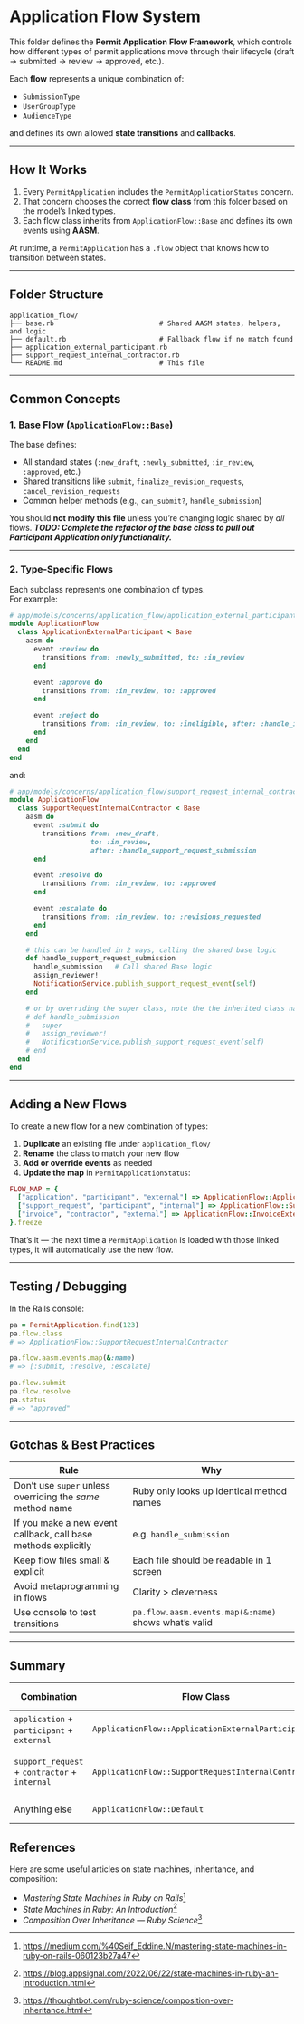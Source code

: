# Application Flow System

This folder defines the **Permit Application Flow Framework**, which controls how different types of permit applications move through their lifecycle (draft → submitted → review → approved, etc.).

Each **flow** represents a unique combination of:

- `SubmissionType`
- `UserGroupType`
- `AudienceType`

and defines its own allowed **state transitions** and **callbacks**.

---

## How It Works

1. Every `PermitApplication` includes the `PermitApplicationStatus` concern.
2. That concern chooses the correct **flow class** from this folder based on the model’s linked types.
3. Each flow class inherits from `ApplicationFlow::Base` and defines its own events using **AASM**.

At runtime, a `PermitApplication` has a `.flow` object that knows how to transition between states.

---

## Folder Structure

```
application_flow/
├── base.rb                          # Shared AASM states, helpers, and logic
├── default.rb                       # Fallback flow if no match found
├── application_external_participant.rb
├── support_request_internal_contractor.rb
└── README.md                        # This file
```

---

## Common Concepts

### 1. Base Flow (`ApplicationFlow::Base`)

The base defines:

- All standard states (`:new_draft`, `:newly_submitted`, `:in_review`, `:approved`, etc.)
- Shared transitions like `submit`, `finalize_revision_requests`, `cancel_revision_requests`
- Common helper methods (e.g., `can_submit?`, `handle_submission`)

You should **not modify this file** unless you’re changing logic shared by _all_ flows.
**_TODO: Complete the refactor of the base class to pull out Participant Application only functionality._**

---

### 2. Type-Specific Flows

Each subclass represents one combination of types.  
For example:

```ruby
# app/models/concerns/application_flow/application_external_participant.rb
module ApplicationFlow
  class ApplicationExternalParticipant < Base
    aasm do
      event :review do
        transitions from: :newly_submitted, to: :in_review
      end

      event :approve do
        transitions from: :in_review, to: :approved
      end

      event :reject do
        transitions from: :in_review, to: :ineligible, after: :handle_ineligible_status
      end
    end
  end
end
```

and:

```ruby
# app/models/concerns/application_flow/support_request_internal_contractor.rb
module ApplicationFlow
  class SupportRequestInternalContractor < Base
    aasm do
      event :submit do
        transitions from: :new_draft,
                    to: :in_review,
                    after: :handle_support_request_submission
      end

      event :resolve do
        transitions from: :in_review, to: :approved
      end

      event :escalate do
        transitions from: :in_review, to: :revisions_requested
      end
    end

    # this can be handled in 2 ways, calling the shared base logic
    def handle_support_request_submission
      handle_submission   # Call shared Base logic
      assign_reviewer!
      NotificationService.publish_support_request_event(self)
    end

    # or by overriding the super class, note the the inherited class name must match the super.
    # def handle_submission
    #   super
    #   assign_reviewer!
    #   NotificationService.publish_support_request_event(self)
    # end
  end
end
```

---

## Adding a New Flows

To create a new flow for a new combination of types:

1. **Duplicate** an existing file under `application_flow/`
2. **Rename** the class to match your new flow
3. **Add or override events** as needed
4. **Update the map** in `PermitApplicationStatus`:

```ruby
FLOW_MAP = {
  ["application", "participant", "external"] => ApplicationFlow::ApplicationExternalParticipant,
  ["support_request", "participant", "internal"] => ApplicationFlow::SupportRequestInternalParticipant,
  ["invoice", "contractor", "external"] => ApplicationFlow::InvoiceExternalContractor
}.freeze
```

That’s it — the next time a `PermitApplication` is loaded with those linked types, it will automatically use the new flow.

---

## Testing / Debugging

In the Rails console:

```ruby
pa = PermitApplication.find(123)
pa.flow.class
# => ApplicationFlow::SupportRequestInternalContractor

pa.flow.aasm.events.map(&:name)
# => [:submit, :resolve, :escalate]

pa.flow.submit
pa.flow.resolve
pa.status
# => "approved"
```

---

## Gotchas & Best Practices

| Rule                                                           | Why                                                  |
| -------------------------------------------------------------- | ---------------------------------------------------- |
| Don’t use `super` unless overriding the _same_ method name     | Ruby only looks up identical method names            |
| If you make a new event callback, call base methods explicitly | e.g. `handle_submission`                             |
| Keep flow files small & explicit                               | Each file should be readable in 1 screen             |
| Avoid metaprogramming in flows                                 | Clarity > cleverness                                 |
| Use console to test transitions                                | `pa.flow.aasm.events.map(&:name)` shows what’s valid |

---

## Summary

| Combination                                   | Flow Class                                          | Example Behavior                               |
| --------------------------------------------- | --------------------------------------------------- | ---------------------------------------------- |
| `application` + `participant` + `external`    | `ApplicationFlow::ApplicationExternalParticipant`   | Normal submit → review → approve/reject        |
| `support_request` + `contractor` + `internal` | `ApplicationFlow::SupportRequestInternalContractor` | Submit → review immediately → resolve/escalate |
| Anything else                                 | `ApplicationFlow::Default`                          | Uses base transitions only                     |

## References

Here are some useful articles on state machines, inheritance, and composition:

- _Mastering State Machines in Ruby on Rails_[^1]
- _State Machines in Ruby: An Introduction_[^2]
- _Composition Over Inheritance — Ruby Science_[^3]

[^1]: https://medium.com/%40Seif_Eddine.N/mastering-state-machines-in-ruby-on-rails-060123b27a47
[^2]: https://blog.appsignal.com/2022/06/22/state-machines-in-ruby-an-introduction.html
[^3]: https://thoughtbot.com/ruby-science/composition-over-inheritance.html
